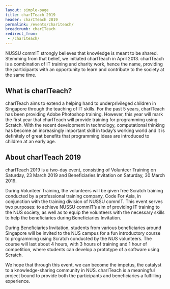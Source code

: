 ```yaml
---
layout: simple-page
title: charITeach 2019
header: charITeach 2019
permalink: /events/chariteach/
breadcrumb: charITeach
redirect_from:
 - /chariteach/
---
```


NUSSU commIT strongly believes that knowledge is meant to be shared. Stemming from that belief, we initiated charITeach in April 2013. charITeach is a combination of IT training and charity work, hence the name, providing the participants with an opportunity to learn and contribute to the society at the same time.

## What is charITeach?

charITeach aims to extend a helping hand to underprivileged children in Singapore through the teaching of IT skills. For the past 5 years, charITeach has been providing Adobe Photoshop training. However, this year will mark the first year that charITeach will provide training for programming using Scratch. With the recent development in technology, computational thinking has become an increasingly important skill in today’s working world and it is definitely of great benefits that programming ideas are introduced to children at an early age.

## About charITeach 2019

charITeach 2019 is a two-day event, consisting of Volunteer Training on Saturday, 23 March 2019 and Beneficiaries Invitation on Saturday, 30 March 2019.

During Volunteer Training, the volunteers will be given free Scratch training conducted by a professional training company, Code For Asia, in conjunction with the training division of NUSSU commIT. This event serves two purposes: to achieve NUSSU commIT’s aim of providing IT training to the NUS society, as well as to equip the volunteers with the necessary skills to help the beneficiaries during Beneficiaries Invitation.

During Beneficiaries Invitation, students from various beneficiaries around Singapore will be invited to the NUS campus for a fun introductory course to programming using Scratch conducted by the NUS volunteers. The course will last about 4 hours, with 3 hours of training and 1 hour of competition, where students can develop a prototype of a software using Scratch.

We hope that through this event, we can become the impetus, the catalyst to a knowledge-sharing community in NUS. charITeach is a meaningful project bound to provide both the participants and beneficiaries a fulfilling experience.